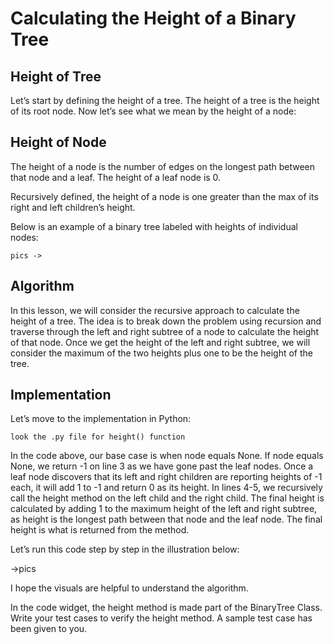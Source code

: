 # Calculating the Height of a Binary Tree

## Height of Tree

Let’s start by defining the height of a tree. The height of a tree is the height of its root node. Now let’s see what we mean by the height of a node:

## Height of Node

The height of a node is the number of edges on the longest path between that node and a leaf. The height of a leaf node is 0.

Recursively defined, the height of a node is one greater than the max of its right and left children’s height.

Below is an example of a binary tree labeled with heights of individual nodes:

    pics ->

## Algorithm

In this lesson, we will consider the recursive approach to calculate the height of a tree. The idea is to break down the problem using recursion and traverse through the left and right subtree of a node to calculate the height of that node. Once we get the height of the left and right subtree, we will consider the maximum of the two heights plus one to be the height of the tree.

## Implementation
Let’s move to the implementation in Python:

    look the .py file for height() function

In the code above, our base case is when node equals None. If node equals None, we return -1 on line 3 as we have gone past the leaf nodes. Once a leaf node discovers that its left and right children are reporting heights of -1 each, it will add 1 to -1 and return 0 as its height.
In lines 4-5, we recursively call the height method on the left child and the right child. The final height is calculated by adding 1 to the maximum height of the left and right subtree, as height is the longest path between that node and the leaf node. The final height is what is returned from the method.

Let’s run this code step by step in the illustration below:

->pics

I hope the visuals are helpful to understand the algorithm.

In the code widget, the height method is made part of the BinaryTree Class. Write your test cases to verify the height method. A sample test case has been given to you.




